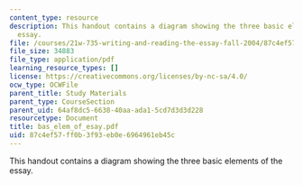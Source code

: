 ```yaml
---
content_type: resource
description: This handout contains a diagram showing the three basic elements of the
  essay.
file: /courses/21w-735-writing-and-reading-the-essay-fall-2004/87c4ef57ff0b3f93eb0e6964961eb45c_bas_elem_of_esay.pdf
file_size: 34883
file_type: application/pdf
learning_resource_types: []
license: https://creativecommons.org/licenses/by-nc-sa/4.0/
ocw_type: OCWFile
parent_title: Study Materials
parent_type: CourseSection
parent_uid: 64af8dc5-6638-40aa-ada1-5cd7d3d3d228
resourcetype: Document
title: bas_elem_of_esay.pdf
uid: 87c4ef57-ff0b-3f93-eb0e-6964961eb45c
---
```

This handout contains a diagram showing the three basic elements of the essay.